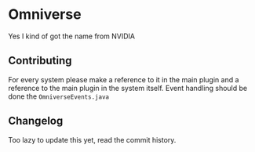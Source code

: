 # Omniverse
Yes I kind of got the name from NVIDIA
## Contributing
For every system please make a reference to it in the main plugin and a reference to the main plugin in the system itself. 
Event handling should be done the `OmniverseEvents.java`
## Changelog
Too lazy to update this yet, read the commit history.